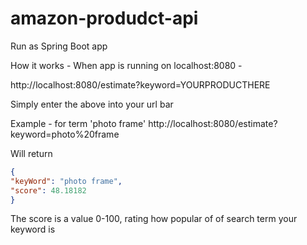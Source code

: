 # amazon-produdct-api

Run as Spring Boot app

How it works -
When app is running on localhost:8080 -

http://localhost:8080/estimate?keyword=YOURPRODUCTHERE

Simply enter the above into your url bar

Example - for term 'photo frame'
http://localhost:8080/estimate?keyword=photo%20frame

Will return

```JSON
{
"keyWord": "photo frame",
"score": 48.18182
}
```

The score is a value 0-100, rating how popular of of search term your keyword is
